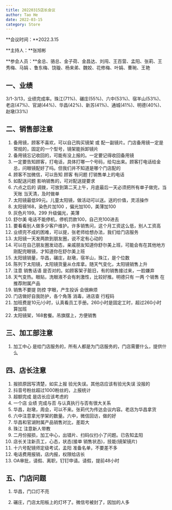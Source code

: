 ```yaml
---
title: 20220315店长会议
author: Tao He
date: 2022-03-15
category: Store
---
```


**会议时间：**2022.3.15

**主持人：**张旭彬    

**参会人员：**金总、骆总、金子荷、金昌达、刘闯、王百营、孟阳、张莉、王秀梅、马娟 、鲁东梅、饶璇、杨来弟、魏姣、花修梅、叶娟、曹琬、王艳



## 一、业绩

3/1-3/13，业绩完成率。珠江(71%)、碾庄(55%)、六中(53%)、宿羊山(53%)、老店(47%)、官湖(44%)、华昌(42%)、新苏(41%)、通城(41%)、明德(40%)、赵墩(33%)





## 二、销售部注意

1. 备用镜，顾客不喜欢，可以自己购买镜架 或 配一副镜片。门店备用镜一定是常规的，固定的一个型号，镜架能拆卸镜片
2. 备用镜忘记收回的，可能有没上报的。一定要记得收回备用镜
3. 一定要告知顾客，打电话，具体打哪一个号码，给勾出来。顾客打电话给金总，问眼镜配好了吗。但我们并不知道是哪个门店配的
4. 顾客不加微信，可以告知 顾客 有问题 打销售单上的电话
5. 如配送问题 影响销售的，可对配送提要求
6. 六点之后的 调拨，可放到第二天上午，月底最后一天必须把所有单子做完，当天账 当天清，及时做单
7. 太阳镜最低99元。儿童太阳镜，做活动可以送。送的价值，灵活操作
8. 太阳镜168，染色片加100 ，偏光加100，美薄加100
9. 灰色片199。299 升级偏光，美薄
10. 舒尔美 电话不能停机，停机罚款100，自己充100进去
11. 要看看别人做多少客户维护。许多销售问，这个月工资这么低，别人工资高
12. 业绩完不成的困难，可以提，张老师给想办法，我们给门店服务
13. 太阳镜一天发两款到朋友圈，说不定有心动的
14. 可以在自己朋友圈发动态，亲戚朋友知道你舒尔美上班，可能会有在其他地方刚配完眼镜，才知道你在舒尔美上班
15. 太阳镜销量，华昌，碾庄，赵墩，宿羊山，珠江，是个位数
16. 陈列下太阳镜，太阳镜货量从仓库拿。随天气变化，太阳镜销售上升
17. 注意 销售话语 是否对的。如顾客架子脏旧，有的销售接过来，一脸嫌弃
18. 天气变热。眼贴，洗眼液不会有刺激性，比较好推。明德只有 一两 个销售 在推荐附属产品
19. 销售不要提 防控 字眼，产生投诉 会很麻烦
20. 门店做好自我防护，各个角落 消毒，进店查 行程码
21. 加班费是10元/小时，认真看员工手册。260小时是固定工时，超过260小时 算加班
22. 太阳镜架，168套餐。吊旗摆上，方便销售


## 三、加工部注意

1. 加工中心 是给门店服务的，所有人都是为门店服务的，门店需要什么，提供什么




## 四、店长注意

1. 报损原因写清楚，如实上报 验光失误。其他店应该有验光失误 没报的
2. 抖音号粉丝超过1000粉丝的，上报统计
3. 超额完成 是店长应该考虑的
4. 一个店 业绩 完成与否 与认真执行与否有很大关系
5. 华昌，赵墩，周会，可以不来。张莉代为传达会议内容。老店为华昌拿货
6. 六中注意拿光学架的数量。六中，微信回访，做的好
7. 华昌和官湖附属产品销售对比，差距大
8. 珠江 注意新人带教
9. 二月份报损，加工中心，出错片、扫码仪扫小了问题。已告知孟阳
10. 店长关注新员工，心态，状态(接单 销售状态)，技能(镜架镜片)
11. 十六号配镜师定级考试，孟阳 准备名单，不要差不多
12. 电话费用报销，店内报，权限给店长
13. OA审批，请假、离职，钉钉申请。请假，提前48小时





## 五、门店问题

1. 华昌，门口灯不亮

2. 碾庄，门店太阳板上的灯坏了。微信号被封了，因加的人多

